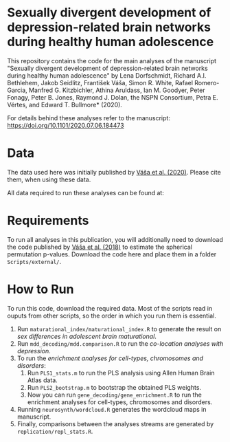 # Sexually divergent development of depression-related brain networks during healthy human adolescence

This repository contains the code for the main analyses of the manuscript "Sexually divergent development of depression-related brain networks during healthy human adolescence" by Lena Dorfschmidt, Richard A.I. Bethlehem, Jakob Seidlitz, František Váša, Simon R. White, Rafael Romero-Garcia, Manfred G. Kitzbichler, Athina Aruldass, Ian M. Goodyer, Peter Fonagy, Peter B. Jones, Raymond J. Dolan, the NSPN Consortium, Petra E. Vértes, and Edward T. Bullmore* (2020).

For details behind these analyses refer to the manuscript: https://doi.org/10.1101/2020.07.06.184473

# Data
The data used here was initially published by [Váša et al. (2020)](https://doi.org/10.6084/m9.figshare.11551602). Please cite them, when using these data. 

All data required to run these analyses can be found at: 

# Requirements
To run all analyses in this publication, you will additionally need to download the code published by [Váša et al. (2018)](https://github.com/frantisekvasa/rotate_parcellation) to estimate the spherical permutation p-values. Download the code here and place them in a folder `Scripts/external/`.

# How to Run
To run this code, download the required data. Most of the scripts read in ouputs from other scripts, so the order in which you run them is essential.

1. Run `maturational_index/maturational_index.R` to generate the result on *sex differences in adolescent brain maturational*. 
2. Run `mdd_decoding/mdd.comparison.R` to run the *co-location analyses with depression*.
3. To run the *enrichment analyses for cell-types, chromosomes and disorders*:
    1. Run `PLS1_stats.m` to run the PLS analysis using Allen Human Brain Atlas data.
    2. Run `PLS2_bootstrap.m` to bootstrap the obtained PLS weights. 
    3. Now you can run `gene_decoding/gene_enrichment.R` to run the enrichment analyses for cell-types, chromosomes and disorders.
5. Running `neurosynth/wordcloud.R` generates the wordcloud maps in manuscript. 
6. Finally, comparisons between the analyses streams are generated by `replication/repl_stats.R`.

